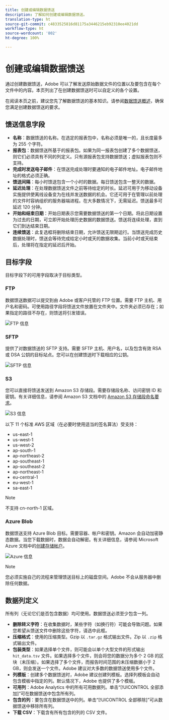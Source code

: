 ```yaml
---
title: 创建或编辑数据馈送
description: 了解如何创建或编辑数据馈送。
translation-type: ht
source-git-commit: c4833525816d81175a3446215eb92310ee4021dd
workflow-type: ht
source-wordcount: '802'
ht-degree: 100%

---
```



# 创建或编辑数据馈送

通过创建数据馈送，Adobe 可以了解发送原始数据文件的位置以及要包含在每个文件中的内容。本页列出了在创建数据馈送时可以自定义的各个设置。

在阅读本页之前，建议您先了解数据馈送的基本知识。请参阅[数据馈送概述](data-feed-overview.md)，确保您满足创建数据馈送的要求。

## 馈送信息字段

* **名称**：数据馈送的名称。在选定的报表包中，名称必须是唯一的，且长度最多为 255 个字符。
* **报表包**：数据馈送所基于的报表包。如果为同一报表包创建了多个数据馈送，则它们必须具有不同的列定义。只有源报表包支持数据馈送；虚拟报表包则不支持。
* **完成时发送电子邮件**：在馈送完成处理时要通知的电子邮件地址。电子邮件地址的格式必须正确。
* **馈送间隔**：每小时馈送包含一个小时的数据。每日馈送包含一整天的数据。
* **延迟处理**：在处理数据馈送文件之前等待给定的时长。延迟可用于为移动设备实施提供使离线设备变为在线并发送数据的机会。它还可用于在管理以前处理的文件时容纳组织的服务器端进程。在大多数情况下，无需延迟。馈送最多可延迟 120 分钟。
* **开始和结束日期**：开始日期表示您需要数据馈送的第一个日期。将此日期设置为过去的日期，可立即开始处理历史数据的数据馈送。馈送将连续处理，直到它们到达结束日期。
* **连续馈送**：此复选框将删除结束日期，允许馈送无限期运行。当馈送完成历史数据处理时，馈送会等待完成给定小时或天的数据收集。当前小时或天结束后，处理将在指定的延迟后开始。

## 目标字段

目标字段下的可用字段取决于目标类型。

### FTP

数据馈送数据可以提交到由 Adobe 或客户托管的 FTP 位置。需要 FTP 主机、用户名和密码。可使用路径字段将馈送文件放置在文件夹中。文件夹必须已存在；如果指定的路径不存在，则馈送将引发错误。

![FTP 信息](assets/dest-ftp.jpg)

### SFTP

提供了对数据馈送的 SFTP 支持。需要 SFTP 主机、用户名，以及包含有效 RSA 或 DSA 公钥的目标站点。您可以在创建馈送时下载相应的公钥。

![SFTP 信息](assets/dest-sftp.jpg)

### S3

您可以直接将馈送发送到 Amazon S3 存储段。需要存储段名称、访问密钥 ID 和密钥。有关详细信息，请参阅 Amazon S3 文档中的 [Amazon S3 存储段命名要求](https://docs.aws.amazon.com/awscloudtrail/latest/userguide/cloudtrail-s3-bucket-naming-requirements.html)。

![S3 信息](assets/dest-s3.jpg)

以下 11 个标准 AWS 区域（在必要时使用适当的签名算法）受支持：

* us-east-1
* us-west-1
* us-west-2
* ap-south-1
* ap-northeast-2
* ap-southeast-1
* ap-southeast-2
* ap-northeast-1
* eu-central-1
* eu-west-1
* sa-east-1

>[!NOTE]
>
>不支持 cn-north-1 区域。

### Azure Blob

数据馈送支持 Azure Blob 目标。需要容器、帐户和密钥。Amazon 会自动加密静态数据。当您下载数据时，数据会自动解密。有关详细信息，请参阅 Microsoft Azure 文档中的[创建存储帐户](https://docs.microsoft.com/zh-cn/azure/storage/common/storage-quickstart-create-account?tabs=azure-portal#view-and-copy-storage-access-keys)。

![Azure 信息](assets/azure.png)

>[!NOTE]
>
>您必须实施自己的流程来管理馈送目标上的磁盘空间。Adobe 不会从服务器中删除任何数据。

## 数据列定义

所有列（无论它们是否包含数据）均可使用。数据馈送必须至少包含一列。

* **删除转义字符**：在收集数据时，某些字符（如换行符）可能会导致问题。如果您希望从馈送文件中删除这些字符，请选中此框。
* **压缩格式**：使用的压缩类型。Gzip 以 `.tar.gz` 格式输出文件。Zip 以 `.zip` 格式输出文件。
* **包装类型**：如果选择单个文件，则可能会以单个大型文件的形式输出 `hit_data.tsv` 文件。如果选择多个文件，则会将您的数据分为多个 2 GB 的区块（未压缩）。如果选择了多个文件，而报告时间范围的未压缩数据小于 2 GB，则会发送一个文件。Adobe 建议对大多数的数据馈送使用多个文件。
* **列模板**：创建多个数据馈送时，Adobe 建议创建列模板。选择列模板会自动包含模板中指定的列。默认情况下，Adobe 也提供了多个模板。
* **可用列**：Adobe Analytics 中的所有可用数据列。单击“[!UICONTROL 全部添加]”可在数据馈送中包含所有列。
* **包含的列**：要包含在数据馈送中的列。单击“[!UICONTROL 全部移除]”可从数据馈送中移除所有列。
* **下载 CSV**：下载含有所有包含的列的 CSV 文件。
